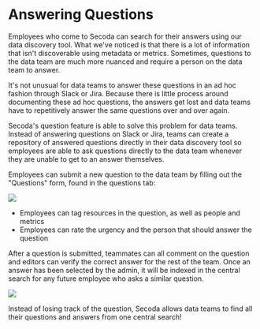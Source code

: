 # Answering Questions

Employees who come to Secoda can search for their answers using our data discovery tool. What we've noticed is that there is a lot of information that isn't discoverable using metadata or metrics. Sometimes, questions to the data team are much more nuanced and require a person on the data team to answer.

It's not unusual for data teams to answer these questions in an ad hoc fashion through Slack or Jira. Because there is little process around documenting these ad hoc questions, the answers get lost and data teams have to repetitively answer the same questions over and over again.

Secoda's question feature is able to solve this problem for data teams. Instead of answering questions on Slack or Jira, teams can create a repository of answered questions directly in their data discovery tool so employees are able to ask questions directly to the data team whenever they are unable to get to an answer themselves.

Employees can submit a new question to the data team by filling out the "Questions" form, found in the questions tab:

![](https://downloads.intercomcdn.com/i/o/392684455/d5cd871f181fbadc8e3616e6/Screen+Shot+2021-09-21+at+4.39.52+PM.png)

* Employees can tag resources in the question, as well as people and metrics
* Employees can rate the urgency and the person that should answer the question

After a question is submitted, teammates can all comment on the question and editors can verify the correct answer for the rest of the team. Once an answer has been selected by the admin, it will be indexed in the central search for any future employee who asks a similar question.

![](https://downloads.intercomcdn.com/i/o/392685626/ee938ee44c5a4ad6bcb49cb3/Screen+Shot+2021-09-21+at+4.49.52+PM.png)

Instead of losing track of the question, Secoda allows data teams to find all their questions and answers from one central search!
